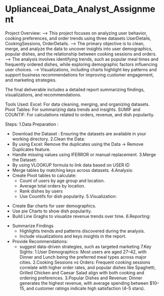 # Uplianceai_Data_Analyst_Assignment
Project Overview:
--> This project focuses on analyzing user behavior, cooking preferences, and order trends using three datasets
      UserDetails, 
      CookingSessions, 
      OrderDetails. 
--> The primary objective is to clean, merge, and analyze the data to uncover insights into user demographics, popular dishes, and the relationship between cooking sessions and orders.  
--> The analysis involves identifying trends, such as popular meal times and frequently ordered dishes, while exploring demographic factors influencing user choices.
--> Visualizations, including charts highlight key patterns and support business recommendations for improving customer engagement, and marketing strategies.  

The final deliverable includes a detailed report summarizing findings, visualizations, and recommendations.

Tools Used:
Excel: For data cleaning, merging, and organizing datasets.
Pivot Tables: For summarizing data trends and insights.
SUMIF and COUNTIF: For calculations related to orders, revenue, and dish popularity.

Steps:
1.Data Preparation :
  * Download the Dataset : Ensuring the datasets are available in your working directory.
2.Clean the Data:
  * By using Excel: Remove the duplicates using the Data -> Remove Duplicates feature.
  * Handle missing values using IFERROR or manual replacement.
3.Merge the Dataset:
  * By using VLOOKUP formula to link data based on USER ID
  * Merge tables by matching keys across datasets.
4.Analysis:
  * Create Pivot tables to calculate:
      - Count of users by age group and location.
      - Average total orders by location.
      - Rank dishes by users
      - Use Countifs for dish popularity.
5.Visualization:
   - Create Bar charts for user demographics.
   - Use pie Charts to show dish popularity.
   - Build Line Graghs to visualize revenue trends over time.
6.Reporting:
  * Summarize Findings
    - Highlights trends and patterns discovered during the analysis.
    - Include visualizations and keys insights in the report.
  * Provide Recommendations:
    - suggest data-driven strategies, such as targeted marketing
7.Key Sights:
    1.User Demographics: Most users are aged 27–42, with Dinner and Lunch being the preferred 
      meal types across major cities.
    2.Cooking Sessions vs Orders: Frequent cooking sessions correlate with higher order rates, 
      and popular dishes like Spaghetti, Grilled Chicken and Caesar Salad align with both cooking and ordering 
      preferences.
    3.Popular Dishes and Revenue: Dinner generates the highest revenue, with average spending 
      between $10–15, and customer ratings indicate high satisfaction (4–5 stars).
     
